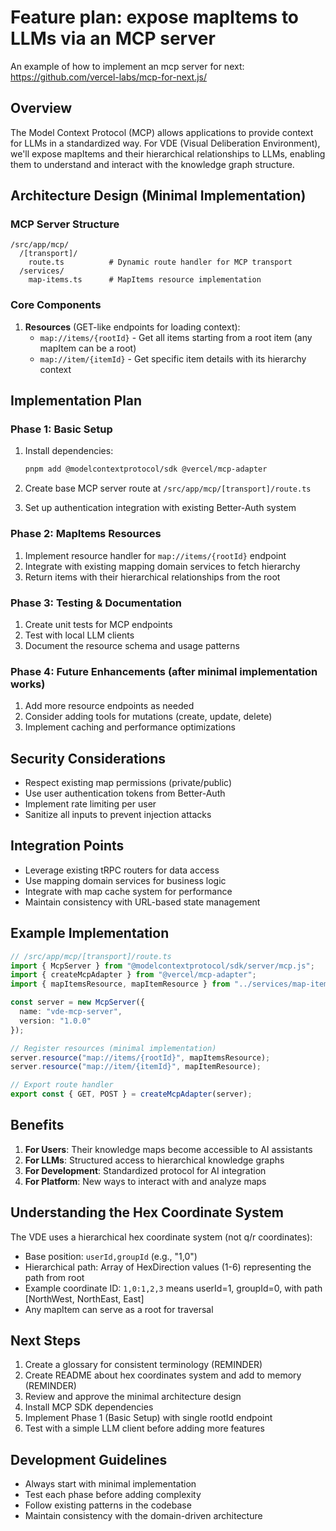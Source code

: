 # Feature plan: expose mapItems to LLMs via an MCP server

An example of how to implement an mcp server for next: https://github.com/vercel-labs/mcp-for-next.js/

## Overview

The Model Context Protocol (MCP) allows applications to provide context for LLMs in a standardized way. For VDE (Visual Deliberation Environment), we'll expose mapItems and their hierarchical relationships to LLMs, enabling them to understand and interact with the knowledge graph structure.

## Architecture Design (Minimal Implementation)

### MCP Server Structure

```
/src/app/mcp/
  /[transport]/
    route.ts          # Dynamic route handler for MCP transport
  /services/
    map-items.ts      # MapItems resource implementation
```

### Core Components

1. **Resources** (GET-like endpoints for loading context):
   - `map://items/{rootId}` - Get all items starting from a root item (any mapItem can be a root)
   - `map://item/{itemId}` - Get specific item details with its hierarchy context

## Implementation Plan

### Phase 1: Basic Setup
1. Install dependencies:
   ```bash
   pnpm add @modelcontextprotocol/sdk @vercel/mcp-adapter
   ```

2. Create base MCP server route at `/src/app/mcp/[transport]/route.ts`

3. Set up authentication integration with existing Better-Auth system

### Phase 2: MapItems Resources
1. Implement resource handler for `map://items/{rootId}` endpoint
2. Integrate with existing mapping domain services to fetch hierarchy
3. Return items with their hierarchical relationships from the root

### Phase 3: Testing & Documentation
1. Create unit tests for MCP endpoints
2. Test with local LLM clients
3. Document the resource schema and usage patterns

### Phase 4: Future Enhancements (after minimal implementation works)
1. Add more resource endpoints as needed
2. Consider adding tools for mutations (create, update, delete)
3. Implement caching and performance optimizations

## Security Considerations

- Respect existing map permissions (private/public)
- Use user authentication tokens from Better-Auth
- Implement rate limiting per user
- Sanitize all inputs to prevent injection attacks

## Integration Points

- Leverage existing tRPC routers for data access
- Use mapping domain services for business logic
- Integrate with map cache system for performance
- Maintain consistency with URL-based state management

## Example Implementation

```typescript
// /src/app/mcp/[transport]/route.ts
import { McpServer } from "@modelcontextprotocol/sdk/server/mcp.js";
import { createMcpAdapter } from "@vercel/mcp-adapter";
import { mapItemsResource, mapItemResource } from "../services/map-items";

const server = new McpServer({
  name: "vde-mcp-server",
  version: "1.0.0"
});

// Register resources (minimal implementation)
server.resource("map://items/{rootId}", mapItemsResource);
server.resource("map://item/{itemId}", mapItemResource);

// Export route handler
export const { GET, POST } = createMcpAdapter(server);
```

## Benefits

1. **For Users**: Their knowledge maps become accessible to AI assistants
2. **For LLMs**: Structured access to hierarchical knowledge graphs
3. **For Development**: Standardized protocol for AI integration
4. **For Platform**: New ways to interact with and analyze maps

## Understanding the Hex Coordinate System

The VDE uses a hierarchical hex coordinate system (not q/r coordinates):
- Base position: `userId,groupId` (e.g., "1,0")
- Hierarchical path: Array of HexDirection values (1-6) representing the path from root
- Example coordinate ID: `1,0:1,2,3` means userId=1, groupId=0, with path [NorthWest, NorthEast, East]
- Any mapItem can serve as a root for traversal

## Next Steps

1. Create a glossary for consistent terminology (REMINDER)
2. Create README about hex coordinates system and add to memory (REMINDER)
3. Review and approve the minimal architecture design
4. Install MCP SDK dependencies
5. Implement Phase 1 (Basic Setup) with single rootId endpoint
6. Test with a simple LLM client before adding more features

## Development Guidelines

- Always start with minimal implementation
- Test each phase before adding complexity
- Follow existing patterns in the codebase
- Maintain consistency with the domain-driven architecture
